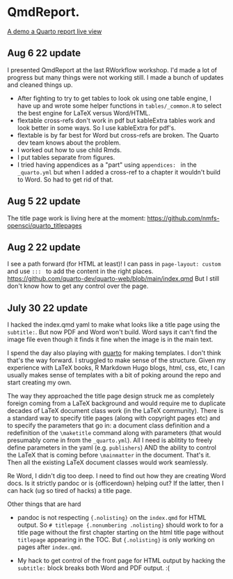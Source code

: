 # QmdReport.

[A demo a Quarto report live view](https://rverse-tutorials.github.io/QmdReport/)

## Aug 6 22 update

I presented QmdReport at the last RWorkflow workshop. I'd made a lot of progress but many things were not working still. I made a bunch of updates and cleaned things up.

* After fighting to try to get tables to look ok using one table engine, I have up and wrote some helper functions in `tables/_common.R` to select the best engine for LaTeX versus Word/HTML.
* flextable cross-refs don't work in pdf but kableExtra tables work and look better in some ways. So I use kableExtra for pdf's.
* flextable is by far best for Word but cross-refs are broken. The Quarto dev team knows about the problem.
* I worked out how to use child Rmds.
* I put tables separate from figures.
* I tried having appendices as a "part" using `appendices: ` in the `_quarto.yml` but when I added a cross-ref to a chapter it wouldn't build to Word. So had to get rid of that.

## Aug 5 22 update

The title page work is living here at the moment: https://github.com/nmfs-opensci/quarto_titlepages

## Aug 2 22 update

I see a path forward (for HTML at least)! I can pass in `page-layout: custom` and use `::: ` to add the content in the right places. https://github.com/quarto-dev/quarto-web/blob/main/index.qmd
But I still don't know how to get any control over the page.

## July 30 22 update

I hacked the index.qmd yaml to make what looks like a title page using the `subtitle:`. But now PDF and Word won't build. Word says it can't find the image file even though it finds it fine when the image is in the main text.

I spend the day also playing with [quarto](https://github.com/quarto-journals) for making templates. I don't think that's the way forward. I struggled to make sense of the structure. Given my experience with LaTeX books, R Markdown Hugo blogs, html, css, etc, I can usually makes sense of templates with a bit of poking around the repo and start creating my own. 

The way they approached the title page design struck me as completely foreign coming from a LaTeX background and would require me to duplicate decades of LaTeX document class work (in the LaTeX community). There is a standard way to specify title pages (along with copyright pages etc) and to specify the parameters that go in: a document class definition and a redefinition of the `\maketitle` command along with parameters (that would presumably come in from the `_quarto.yml`). All I need is ablitity to freely define parameters in the yaml (e.g. `publishers`) AND the ability to control the LaTeX that is coming before `\mainmatter` in the document.  That's it. Then all the existing LaTeX document classes would work seamlessly.

Re Word, I didn't dig too deep. I need to find out how they are creating Word docs. Is it strictly pandoc or is {officerdown} helping out? If the latter, then I can hack (ug so tired of hacks) a title page.

Other things that are hard

* pandoc is not respecting `{.nolisting}` on the `index.qmd` for HTML output. So `# titlepage {.nonumbering .nolisting}` should work to for a title page without the first chapter starting on the html title page without `titlepage` appearing in the TOC. But `{.nolisting}` is only working on pages after `index.qmd`.

* My hack to get control of the front page for HTML output by hacking the `subtitle:` block breaks both Word and PDF output. :(
